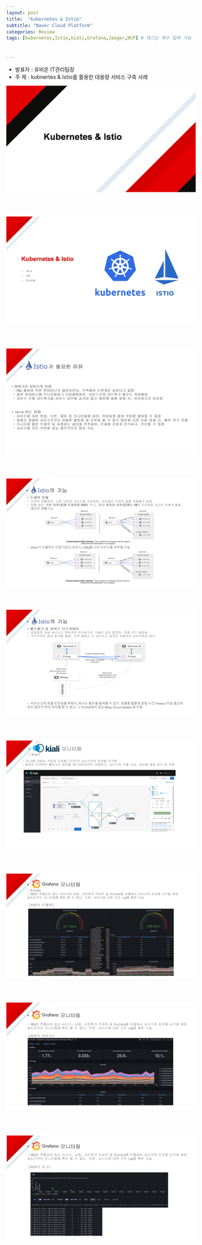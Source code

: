 ```yaml
---
layout: post
title:  "kubernetes & Istio"
subtitle: "Naver Cloud Platform"
categories: Review
tags: [kubernetes,Istio,kiali,Grafana,Jaeger,NCP] # 태그는 복수 입력 가능


---
```



- 발표자 : 유비온 IT관리팀장
- 주    제 : kubnertes & Istio를 활용한 대용량 서비스 구축 사례



![k8s-istio_1.JPG](/assets/images/postimg/k8s-istio_1.JPG)

<br><br>

![k8s-istio_2.JPG](/assets/images/postimg/k8s-istio_2.JPG)

<br><br>

![k8s-istio_3.JPG](/assets/images/postimg/k8s-istio_3.JPG)

<br><br>

![k8s-istio_4.JPG](/assets/images/postimg/k8s-istio_4.JPG)

<br><br>

![k8s-istio_5.JPG](/assets/images/postimg/k8s-istio_5.JPG)

<br><br>

![k8s-istio_6.JPG](/assets/images/postimg/k8s-istio_6.JPG)

<br><br>

![k8s-istio_7.JPG](/assets/images/postimg/k8s-istio_7.JPG)

<br><br>

![k8s-istio_8.JPG](/assets/images/postimg/k8s-istio_8.JPG)

<br><br>

![k8s-istio_9.JPG](/assets/images/postimg/k8s-istio_9.JPG)
